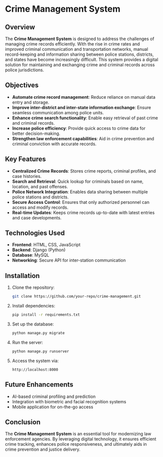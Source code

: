 # Crime Management System

## Overview
The **Crime Management System** is designed to address the challenges of managing crime records efficiently. With the rise in crime rates and improved criminal communication and transportation networks, manual record-keeping and information sharing between police stations, districts, and states have become increasingly difficult. This system provides a digital solution for maintaining and exchanging crime and criminal records across police jurisdictions.

## Objectives
- **Automate crime record management**: Reduce reliance on manual data entry and storage.
- **Improve inter-district and inter-state information exchange**: Ensure seamless communication among police units.
- **Enhance crime search functionality**: Enable easy retrieval of past crime and criminal records.
- **Increase police efficiency**: Provide quick access to crime data for better decision-making.
- **Strengthen law enforcement capabilities**: Aid in crime prevention and criminal conviction with accurate records.

## Key Features
- **Centralized Crime Records**: Stores crime reports, criminal profiles, and case histories.
- **Search and Retrieval**: Quick lookup for criminals based on name, location, and past offenses.
- **Police Network Integration**: Enables data sharing between multiple police stations and districts.
- **Secure Access Control**: Ensures that only authorized personnel can access and modify records.
- **Real-time Updates**: Keeps crime records up-to-date with latest entries and case developments.

## Technologies Used
- **Frontend**: HTML, CSS, JavaScript
- **Backend**: Django (Python)
- **Database**: MySQL
- **Networking**: Secure API for inter-station communication

## Installation
1. Clone the repository:
   ```sh
   git clone https://github.com/your-repo/crime-management.git
   ```
2. Install dependencies:
   ```sh
   pip install -r requirements.txt
   ```
3. Set up the database:
   ```sh
   python manage.py migrate
   ```
4. Run the server:
   ```sh
   python manage.py runserver
   ```
5. Access the system via:
   ```
   http://localhost:8000
   ```

## Future Enhancements
- AI-based criminal profiling and prediction
- Integration with biometric and facial recognition systems
- Mobile application for on-the-go access

## Conclusion
The **Crime Management System** is an essential tool for modernizing law enforcement agencies. By leveraging digital technology, it ensures efficient crime tracking, enhances police responsiveness, and ultimately aids in crime prevention and justice delivery.

